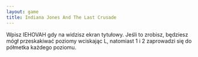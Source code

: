 ```yaml
---
layout: game
title: Indiana Jones And The Last Crusade
---
```


Wpisz IEHOVAH gdy na widzisz ekran tytułowy. Jeśli to zrobisz, 
będziesz
mógł przeskakiwać poziomy wciskając L, natomiast 1 i 2 zaprowadzi 
się
do półmetka każdego poziomu.

